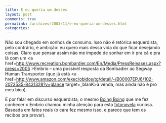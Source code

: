```yaml
---
title: E eu queria um desses
layout: post
comments: true
permalink: /archives/2003/11/e-eu-queria-um-desses.html
categories:
---
```

Não sou chegado em sonhos de consumo. Isso não é retórica esquerdista, pelo contrário, é ambição: eu quero mais dessa vida do que ficar desejando coisas. Claro que pensar assim não me impede de sonhar em ir pra cá e pra lá com um <a href=http://www.recreation.bombardier.com/En/Media/PressReleases.aspx?press=2005 >Embrio</a> &#8211; uma possível resposta da Bombadier ao Segway Human Transporter (que já está <a href=http://www.amazon.com/exec/obidos/tg/detail/-/B00007EPJ6/102-2072535-8431328?v=glance target=_blanK>à venda</a>, mas ainda não é pro meu bico).

E por falar em discurso esquerdista, o mesmo <a href=http://boingboing.net>Boing Boing</a> que me fez conhecer o Embrio chamou minha atenção para esta <a href=http://www.monochrom.at/tuerme-von-hanoi/>fotonovela</a> curiosa. Baseada em fatos reais (o cara fez mesmo isso, e parece que tem os recibos pra provar).